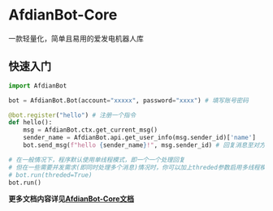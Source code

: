 # AfdianBot-Core
一款轻量化，简单且易用的爱发电机器人库

## 快速入门
```python
import AfdianBot

bot = AfdianBot.Bot(account="xxxxx", password="xxxx") # 填写账号密码

@bot.register("hello") # 注册一个指令
def hello():
    msg = AfdianBot.ctx.get_current_msg()
    sender_name = AfdianBot.api.get_user_info(msg.sender_id)['name']
    bot.send_msg(f"hello {sender_name}!", msg.sender_id) # 回复消息至对方

# 在一般情况下，程序默认使用单线程模式，即一个一个处理回复
# 但在一些需要并发需求(即同时处理多个消息)情况时，你可以加上threded参数启用多线程模式
# bot.run(threded=True)
bot.run()
```
**更多文档内容详见[AfdianBot-Core文档](https://sun589.github.io/AfdianBot-Core)**